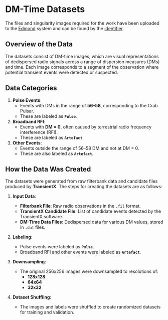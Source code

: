 # DM-Time Datasets

The files and singularity images required for the work have been uploaded to the [Edmond](https://edmond.mpg.de/)
 system and can be found by the [identifier](https://doi.org/10.17617/3.HQYC8O).

## Overview of the Data

The datasets consist of DM-time images, which are visual representations of dedispersed radio signals across a range of dispersion measures (DMs) and time. Each image corresponds to a segment of the observation where potential transient events were detected or suspected.

## Data Categories

1. **Pulse Events**: 
   - Events with DMs in the range of **56–58**, corresponding to the Crab Pulsar.
   - These are labeled as **`Pulse`**.
2. **Broadband RFI**:
   - Events with **DM = 0**, often caused by terrestrial radio frequency interference (RFI).
   - These are labeled as **`Artefact`**.
3. **Other Events**:
   - Events outside the range of 56–58 DM and not at DM = 0.
   - These are also labeled as **`Artefact`**.

## How the Data Was Created

The datasets were generated from raw filterbank data and candidate files produced by **TransientX**. The steps for creating the datasets are as follows:

1. **Input Data**:
   - **Filterbank File**: Raw radio observations in the `.fil` format.
   - **TransientX Candidate File**: List of candidate events detected by the TransientX software.
   - **DM-Time Data Files**: Dedispersed data for various DM values, stored in `.dat` files.

2. **Labeling**:
   - Pulse events were labeled as **`Pulse`**.
   - Broadband RFI and other events were labeled as **`Artefact`**.

3. **Downsampling**:
   - The original 256x256 images were downsampled to resolutions of:
     - **128x128**
     - **64x64**
     - **32x32**

4. **Dataset Shuffling**:
   - The images and labels were shuffled to create randomized datasets for training and validation.
